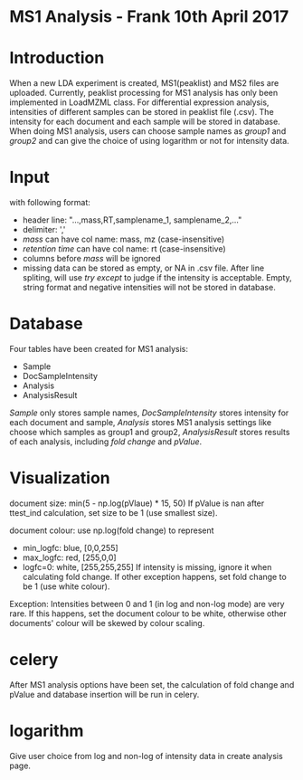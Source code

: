 MS1 Analysis - Frank 10th April 2017
==

# Introduction

When a new LDA experiment is created, MS1(peaklist) and MS2 files are uploaded. Currently, peaklist processing for MS1 analysis has only been implemented in LoadMZML class. For differential expression analysis, intensities of different samples can be stored in peaklist file (.csv). The intensity for each document and each sample will be stored in database. When doing MS1 analysis, users can choose sample names as *group1* and *group2* and can give the choice of using logarithm or not for intensity data.

# Input

with following format:
- header line: "...,mass,RT,samplename_1, samplename_2,..."
- delimiter: ','
- *mass* can have col name: mass, mz (case-insensitive)
- *retention time* can have col name: rt (case-insensitive)
- columns before *mass* will be ignored
- missing data can be stored as empty, or NA in .csv file. After line spliting, will use *try except* to judge if the intensity is acceptable. Empty, string format and negative intensities will not be stored in database.

# Database

Four tables have been created for MS1 analysis:
- Sample
- DocSampleIntensity
- Analysis
- AnalysisResult

*Sample* only stores sample names, *DocSampleIntensity* stores intensity for each document and sample, *Analysis* stores MS1 analysis settings like choose which samples as group1 and group2, *AnalysisResult* stores results of each analysis, including *fold change* and *pValue*.

# Visualization

document size: min(5 - np.log(pVlaue) * 15, 50)
If pValue is nan after ttest_ind calculation, set size to be 1 (use smallest size).

document colour: use np.log(fold change) to represent
- min_logfc: blue, [0,0,255]
- max_logfc: red, [255,0,0]
- logfc=0: white, [255,255,255]
If intensity is missing, ignore it when calculating fold change. If other exception happens, set fold change to be 1 (use white colour). 

Exception:
Intensities between 0 and 1 (in log and non-log mode) are very rare. If this happens, set the document colour to be white, otherwise other documents' colour will be skewed by colour scaling.

# celery

After MS1 analysis options have been set, the calculation of fold change and pValue and database insertion will be run in celery.

# logarithm

Give user choice from log and non-log of intensity data in create analysis page. 
